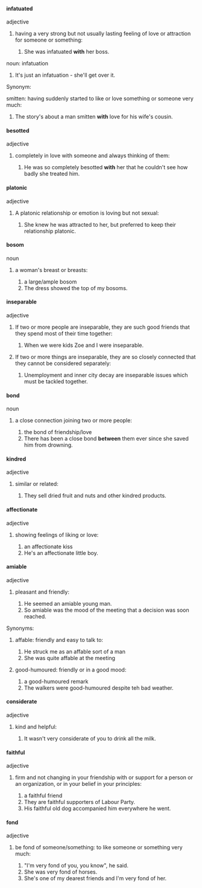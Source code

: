 #### infatuated
adjective

1. having a very strong but not usually lasting feeling of love or attraction for someone or something:
   
   1. She was infatuated **with** her boss.

noun: infatuation

1. It's just an infatuation - she'll get over it.

Synonym:

smitten:  having suddenly started to like or love something or someone very much:

1. The story's about a man smitten **with** love for his wife's cousin.


#### besotted
adjective

1. completely in love with someone and always thinking of them:
   
   1. He was so completely besotted **with** her that he couldn't see how badly she treated him.

#### platonic
adjective

1. A platonic relationship or emotion is loving but not sexual:
   
   1. She knew he was attracted to her, but preferred to keep their relationship platonic.


#### bosom
noun

1. a woman's breast or breasts:
   
   1. a large/ample bosom
   2. The dress showed the top of my bosoms.


#### inseparable
adjective

1. If two or more people are inseparable, they are such good friends that they spend most of their time together:
   
   1. When we were kids Zoe and I were inseparable.

2. If two or more things are inseparable, they are so closely connected that they cannot be considered separately:
   
   1. Unemployment and inner city decay are inseparable issues which must be tackled together.


#### bond
noun

1. a close connection joining two or more people:
   
   1. the bond of friendship/love
   2. There has been a close bond **between** them ever since she saved him from drowning.


#### kindred
adjective

1. similar or related:
   
   1. They sell dried fruit and nuts and other kindred products.


#### affectionate
adjective

1. showing feelings of liking or love:
   
   1. an affectionate kiss
   2. He's an affectionate little boy.


#### amiable
adjective

1. pleasant and friendly:
   
   1. He seemed an amiable young man.
   2. So amiable was the mood of the meeting that a decision was soon reached.

Synonyms:

1. affable: friendly and easy to talk to:
   
   1. He struck me as an affable sort of a man
   2. She was quite affable at the meeting

2. good-humoured: friendly or in a good mood:
   
   1. a good-humoured remark
   2. The walkers were good-humoured despite teh bad weather.


#### considerate
adjective

1. kind and helpful:
   
   1. It wasn't very considerate of you to drink all the milk.


#### faithful
adjective

1. firm and not changing in your friendship with or support for a person or an organization, or in your belief in your principles:
   
   1. a faithful friend
   2. They are faithful supporters of Labour Party.
   3. His faithful old dog accompanied him everywhere he went.


#### fond
adjective

1. be fond of someone/something: to like someone or something very much:
   
   1. "I'm very fond of you, you know", he said.
   2. She was very fond of horses.
   3. She's one of my dearest friends and I'm very fond of her.









